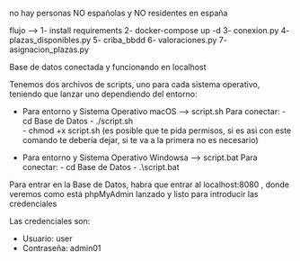 no hay personas NO españolas y NO residentes en españa

flujo --> 
1- install requirements
2- docker-compose up -d
3- conexion.py
4- plazas_disponibles.py
5- criba_bbdd
6- valoraciones.py
7- asignacion_plazas.py


Base de datos conectada y funcionando en localhost

Tenemos dos archivos de scripts, uno para cada sistema operativo, teniendo que lanzar uno dependiendo del entorno:
- Para entorno y Sistema Operativo macOS --> script.sh
        Para conectar:
          - cd Base de Datos
          - ./script.sh           
          - chmod +x script.sh (es posible que te pida permisos, si es asi con este comando te debería dejar, si te va a la primera no es necesario)
  
- Para entorno y Sistema Operativo Windowsa --> script.bat
        Para conectar:
          - cd Base de Datos
          - .\script.bat


Para entrar en la Base de Datos, habra que entrar al localhost:8080 , donde veremos como está phpMyAdmin lanzado y listo para introducir las credenciales

Las credenciales son:
- Usuario: user
- Contraseña: admin01